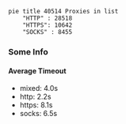 
```mermaid
pie title 40514 Proxies in list
    "HTTP" : 28518
    "HTTPS": 10642
    "SOCKS" : 8455
```

### Some Info
#### Average Timeout

- mixed: 4.0s
- http: 2.2s
- https: 8.1s
- socks: 6.5s
